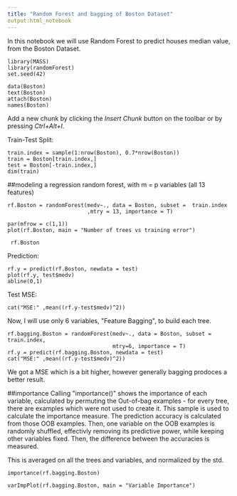 ```yaml
---
title: "Random Forest and bagging of Boston Dataset"
output:html_notebook
---
```


In this notebook we will use Random Forest to predict houses median value, 
from the Boston Dataset. 

```{r}
library(MASS)
library(randomForest)
set.seed(42)

data(Boston)
text(Boston)
attach(Boston)
names(Boston)

```

Add a new chunk by clicking the *Insert Chunk* button on the toolbar or by pressing *Ctrl+Alt+I*.

Train-Test Split:
```{r}
train.index = sample(1:nrow(Boston), 0.7*nrow(Boston))
train = Boston[train.index,]
test = Boston[-train.index,]
dim(train)
```

##modeling a regression random forest, with m = p variables (all 13 features)
```{r}
rf.Boston = randomForest(medv~., data = Boston, subset =  train.index 
                         ,mtry = 13, importance = T)

par(mfrow = c(1,1))
plot(rf.Boston, main = "Number of trees vs training error")
```

```{r}
 rf.Boston
```

Prediction:
```{r}
rf.y = predict(rf.Boston, newdata = test)
plot(rf.y, test$medv)
abline(0,1)
```

Test MSE:
```{r}
cat("MSE:" ,mean((rf.y-test$medv)^2))
```

Now, I will use only 6 variables, "Feature Bagging", to build each tree.
```{r}
rf.bagging.Boston = randomForest(medv~., data = Boston, subset = train.index,
                                 mtry=6, importance = T)
rf.y = predict(rf.bagging.Boston, newdata = test)
cat("MSE:" ,mean((rf.y-test$medv)^2))
```

We got a MSE which is a bit higher, however generally bagging prodoces a better result.

##importance
Calling "importance()" shows the importance of each variable, calculated by permuting the Out-of-bag examples - for every tree, there are examples which were not used to create it. This sample is used to calculate the importance measure.
The prediction accuracy is calculated from those OOB examples.
Then, one variable on the OOB examples is randomly shuffled, effectivly removing its predictive power, while keeping other variables fixed. 
Then, the difference between the accuracies is measured.

This is averaged on all the trees and variables, and normalized by the std.

```{r}
importance(rf.bagging.Boston)
```

```{r}
varImpPlot(rf.bagging.Boston, main = "Variable Importance")
```

